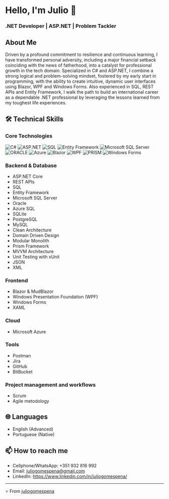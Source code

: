 # Hello, I'm Julio 👋
### .NET Developer | ASP.NET | Problem Tackler

## About Me
Driven by a profound commitment to resilience and continuous learning, I have transformed personal adversity, including a major financial setback coinciding with the news of fatherhood, into a catalyst for professional growth in the tech domain. Specialized in C# and ASP.NET, I combine a strong logical and problem-solving mindset, fostered by my early start in programming, with the ability to create intuitive, dynamic user interfaces using Blazor, WPF and Windows Forms. Also experienced in SQL, REST APIs and Entity Framework, I walk the path to build an international career as a dependable .NET professional by leveraging the lessons learned from my toughest life experiences.

## 🛠️ Technical Skills

### Core Technologies
![C#](https://img.shields.io/badge/C%23-239120?style=for-the-badge&logo=c-sharp&logoColor=white)
![ASP.NET](https://img.shields.io/badge/ASP.NET-512BD4?style=for-the-badge&logo=dotnet&logoColor=white)
![SQL](https://img.shields.io/badge/SQL-025E8C?style=for-the-badge&logo=microsoft-sql-server&logoColor=white)
![Entity Framework](https://img.shields.io/badge/Entity_Framework-512BD4?style=for-the-badge&logo=dotnet&logoColor=white)
![Microsoft SQL Server](https://img.shields.io/badge/Microsoft_SQL_Server-CC2927?style=for-the-badge&logo=microsoft-sql-server&logoColor=white)
![ORACLE](https://img.shields.io/badge/ORACLE-990000?style=for-the-badge&logo=ORACLE&logoColor=white)
![Azure](https://img.shields.io/badge/Azure-0089D6?style=for-the-badge&logo=microsoft-azure&logoColor=white)
![Blazor](https://img.shields.io/badge/Blazor-512BD4?style=for-the-badge&logo=blazor&logoColor=white)
![WPF](https://img.shields.io/badge/WPF-5C2D91?style=for-the-badge&logo=windows&logoColor=white)
![PRISM](https://img.shields.io/badge/PRISM-025E8C?style=for-the-badge&logo=Prism&logoColor=white)
![Windows Forms](https://img.shields.io/badge/Win%20Forms-239120?style=for-the-badge&logo=c-sharp&logoColor=white)

### Backend & Database
- ASP.NET Core
- REST APIs
- SQL
- Entity Framework
- Microsoft SQL Server
- Oracle
- Azure SQL
- SQLite
- PostgreSQL
- MySQL
- Clean Architecture
- Domain Driven Design
- Modular Monolith
- Prism Framework
- MVVM Architecture
- Unit Testing with xUnit
- JSON
- XML

### Frontend
- Blazor & MudBlazor
- Windows Presentation Foundation (WPF)
- Windows Forms
- XAML

### Cloud
- Microsoft Azure

### Tools
- Postman
- Jira
- GitHub
- BitBucket

### Project management and workflows
- Scrum
- Agile metodology

## 🌐 Languages
- English (Advanced)
- Portuguese (Native)

## 📫 How to reach me
- Cellphone/WhatsApp: +351 932 816 992
- Email: juliogomespena@gmail.com
- LinkedIn: https://www.linkedin.com/in/juliogomespena/

---
⭐️ From [juliogomespena](https://github.com/juliogomespena)
